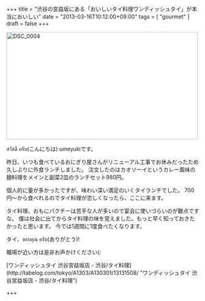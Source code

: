 +++
title = "渋谷の宮益坂にある「おいしいタイ料理ワンディッシュタイ」が本当においしい"
date =  "2013-03-16T10:12:00+09:00"
tags =  [ "gourmet" ]
draft = false
+++
<p><a href="http://www.flickr.com/photos/68742489@N02/8559244568/" title="DSC_0004 by umeyuki1326, on Flickr"><img src="http://farm9.staticflickr.com/8245/8559244568_ddc2dff1f0.jpg" width="500" height="281" alt="DSC_0004"></a></p>

<p>สวัสดี ครับ(こんにちは) umeyukiです。</p>

<p>昨日、いつも食べているおにぎり屋さんがリニューアル工事でお休みだったため久しぶりに外食ランチしました。
注文したのはカオソーイというカレー風味の麺料理をメインと副菜2皿のランチセット980円。</p>

<!--more-->

<p>個人的に量が多かったですが、味わい深い満足のいくタイランチでした。
700円〜から食べれるのでタイ料理が恋しくなったら、ここに来ます。</p>

<p>タイ料理、おもにパクチーは苦手な人が多いので宴会に使いづらいのが難点ですな。
僕は社会に出てからタイ料理の味を覚えました。もっと早く知っておきたかったと思います。
今では1週間に1度食べたくなります。</p>

<p>タイ、ขอบคุณ ครับ(ありがとう)!</p>

<p>職場が近い方は是非お声かけください(:</p>

<p>[ワンディッシュタイ 渋谷宮益坂店 - 渋谷/タイ料理](http://tabelog.com/tokyo/A1303/A130301/13131508/ "ワンディッシュタイ 渋谷宮益坂店 - 渋谷/タイ料理")</p>

+++
